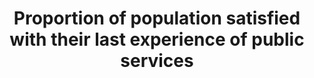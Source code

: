 ---
title: >-
  Proportion  of  population  satisfied  with  their  last  experience  of  public  services
permalink: /16-6-2/
sdg_goal: 16
layout: indicator
indicator: 16.6.2
indicator_variable: null
graph: null
graph_type_description: null
graph_status_notes: unk
variable_description: null
variable_notes: null
un_designated_tier: '3'
un_custodial_agency: UNDP
target_id: '16.6'
has_metadata: true
rationale_interpretation: >-
  In  order  to  be  effective  and  accountable,  intuitions  must  be  responsive  to  the  needs  of  the  population.  This  indicator  will  require  the  use  of  perception-based  population  surveys  and  will  collect  relevant  data  on  the  lived  experience  of  individuals  seeking  access  to  and  obtaining  basic  public  services,  such  as  health  care,  education,  water  and  sanitation,  as  well  as  services  provided  by  the  police  and  judicial  system.
goal_meta_link: 'http://unstats.un.org/sdgs/files/metadata-compilation/Metadata-Goal-16.pdf'
goal_meta_link_page: 23
indicator_name: >-
  Proportion  of  population  satisfied  with  their  last  experience  of  public  services
target: 'Develop  effective,  accountable  and  transparent  institutions  at  all  levels.'
indicator_definition: >-
  The  indicator  is  calculated  as  the  number  of  respondents  replying  that  they  were  satisfied  or  very  satisfied  with  their  last  experience  of  accessing  a  public  service  divided  by  the  total  number  of  respondents.  The  data  may  be  weighted  to  reflect  the  general  population.
source_title: null
source_notes: null
published: true  

---